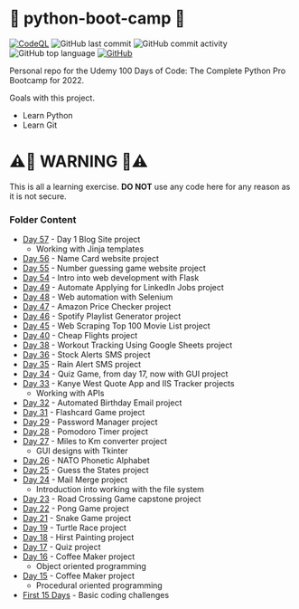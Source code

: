 # 🐍 python-boot-camp  🐍
[![CodeQL](https://github.com/Jackson-Miller/python-boot-camp/actions/workflows/codeql-analysis.yml/badge.svg)](https://github.com/Jackson-Miller/python-boot-camp/actions/workflows/codeql-analysis.yml)
![GitHub last commit](https://img.shields.io/github/last-commit/Jackson-Miller/python-boot-camp)
![GitHub commit activity](https://img.shields.io/github/commit-activity/w/Jackson-Miller/python-boot-camp)
![GitHub top language](https://img.shields.io/github/languages/top/Jackson-Miller/python-boot-camp)
[![GitHub](https://img.shields.io/github/license/Jackson-Miller/python-boot-camp)](https://github.com/Jackson-Miller/python-boot-camp/blob/main/LICENSE)


Personal repo for the Udemy 100 Days of Code: The Complete Python Pro Bootcamp for 2022.

Goals with this project.
- Learn Python
- Learn Git

# ⚠️🚨 WARNING 🚨⚠️
This is all a learning exercise. **DO NOT** use any code here for any reason as it is not secure.

### Folder Content
- [Day 57](https://github.com/Jackson-Miller/python-boot-camp/tree/main/Day%2057) - Day 1 Blog Site project
  - Working with Jinja templates
- [Day 56](https://github.com/Jackson-Miller/python-boot-camp/tree/main/Day%2056) - Name Card website project
- [Day 55](https://github.com/Jackson-Miller/python-boot-camp/tree/main/Day%2055) - Number guessing game website project
- [Day 54](https://github.com/Jackson-Miller/python-boot-camp/tree/main/Day%2054) - Intro into web development with Flask
- [Day 49](https://github.com/Jackson-Miller/python-boot-camp/tree/main/Day%2049) - Automate Applying for LinkedIn Jobs project
- [Day 48](https://github.com/Jackson-Miller/python-boot-camp/tree/main/Day%2048) - Web automation with Selenium
- [Day 47](https://github.com/Jackson-Miller/python-boot-camp/tree/main/Day%2047) - Amazon Price Checker project
- [Day 46](https://github.com/Jackson-Miller/python-boot-camp/tree/main/Day%2046) - Spotify Playlist Generator project
- [Day 45](https://github.com/Jackson-Miller/python-boot-camp/tree/main/Day%2045) - Web Scraping Top 100 Movie List project
- [Day 40](https://github.com/Jackson-Miller/python-boot-camp/tree/main/Day%2040) - Cheap Flights project
- [Day 38](https://github.com/Jackson-Miller/python-boot-camp/tree/main/Day%2038) - Workout Tracking Using Google Sheets project
- [Day 36](https://github.com/Jackson-Miller/python-boot-camp/tree/main/Day%2036) - Stock Alerts SMS project
- [Day 35](https://github.com/Jackson-Miller/python-boot-camp/tree/main/Day%2035) - Rain Alert SMS project
- [Day 34](https://github.com/Jackson-Miller/python-boot-camp/tree/main/Day%2034) - Quiz Game, from day 17, now with GUI project
- [Day 33](https://github.com/Jackson-Miller/python-boot-camp/tree/main/Day%2033) - Kanye West Quote App and IIS Tracker projects
  - Working with APIs
- [Day 32](https://github.com/Jackson-Miller/python-boot-camp/tree/main/Day%2032) - Automated Birthday Email project
- [Day 31](https://github.com/Jackson-Miller/python-boot-camp/tree/main/Day%2031) - Flashcard Game project
- [Day 29](https://github.com/Jackson-Miller/python-boot-camp/tree/main/Day%2029) - Password Manager project
- [Day 28](https://github.com/Jackson-Miller/python-boot-camp/tree/main/Day%2028) - Pomodoro Timer project
- [Day 27](https://github.com/Jackson-Miller/python-boot-camp/tree/main/Day%2027) - Miles to Km converter project
  - GUI designs with Tkinter
- [Day 26](https://github.com/Jackson-Miller/python-boot-camp/tree/main/Day%2026) - NATO Phonetic Alphabet
- [Day 25](https://github.com/Jackson-Miller/python-boot-camp/tree/main/Day%2025) - Guess the States project
- [Day 24](https://github.com/Jackson-Miller/python-boot-camp/tree/main/Day%2024) - Mail Merge project
  - Introduction into working with the file system
- [Day 23](https://github.com/Jackson-Miller/python-boot-camp/tree/main/Day%2023) - Road Crossing Game capstone project
- [Day 22](https://github.com/Jackson-Miller/python-boot-camp/tree/main/Day%2022) - Pong Game project
- [Day 21](https://github.com/Jackson-Miller/python-boot-camp/tree/main/Day%2021) - Snake Game project
- [Day 19](https://github.com/Jackson-Miller/python-boot-camp/tree/main/Day%2019) - Turtle Race project
- [Day 18](https://github.com/Jackson-Miller/python-boot-camp/tree/main/Day%2018) - Hirst Painting project
- [Day 17](https://github.com/Jackson-Miller/python-boot-camp/tree/main/Day%2017) - Quiz project
- [Day 16](https://github.com/Jackson-Miller/python-boot-camp/tree/main/Day%2016) - Coffee Maker project
    - Object oriented programming
- [Day 15](https://github.com/Jackson-Miller/python-boot-camp/tree/main/Day%2015) - Coffee Maker project
    - Procedural oriented programming
- [First 15 Days](https://github.com/Jackson-Miller/python-boot-camp/tree/main/First%2015%20Days) - Basic coding challenges





